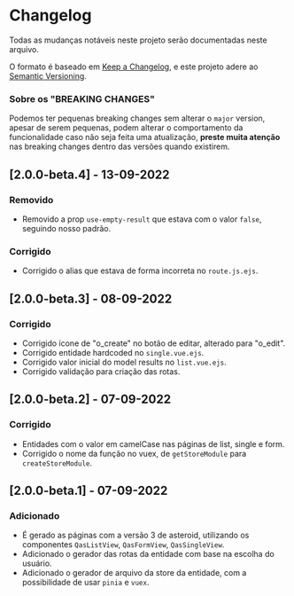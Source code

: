 # Changelog
Todas as mudanças notáveis neste projeto serão documentadas neste arquivo.

O formato é baseado em [Keep a Changelog](https://keepachangelog.com/pt-BR/1.0.0/),
e este projeto adere ao [Semantic Versioning](https://semver.org/spec/v2.0.0.html).

### Sobre os "BREAKING CHANGES"
Podemos ter pequenas breaking changes sem alterar o `major` version, apesar de serem pequenas, podem alterar o comportamento da funcionalidade caso não seja feita uma atualização, **preste muita atenção** nas breaking changes dentro das versões quando existirem.

## [2.0.0-beta.4] - 13-09-2022

### Removido
- Removido a prop `use-empty-result` que estava com o valor `false`, seguindo nosso padrão.

### Corrigido
- Corrigido o alias que estava de forma incorreta no `route.js.ejs`.

## [2.0.0-beta.3] - 08-09-2022

### Corrigido
- Corrigido ícone de "o_create" no botão de editar, alterado para "o_edit".
- Corrigido entidade hardcoded no `single.vue.ejs`. 
- Corrigido valor inicial do model results no `list.vue.ejs`.
- Corrigido validação para criação das rotas.

## [2.0.0-beta.2] - 07-09-2022

### Corrigido
- Entidades com o valor em camelCase nas páginas de list, single e form.
- Corrigido o nome da função no vuex, de `getStoreModule` para `createStoreModule`.

## [2.0.0-beta.1] - 07-09-2022
### Adicionado
- É gerado as páginas com a versão 3 de asteroid, utilizando os componentes `QasListView`, `QasFormView`, `QasSingleView`.
- Adicionado o gerador das rotas da entidade com base na escolha do usuário.
- Adicionado o gerador de arquivo da store da entidade, com a possibilidade de usar `pinia` e `vuex`.
